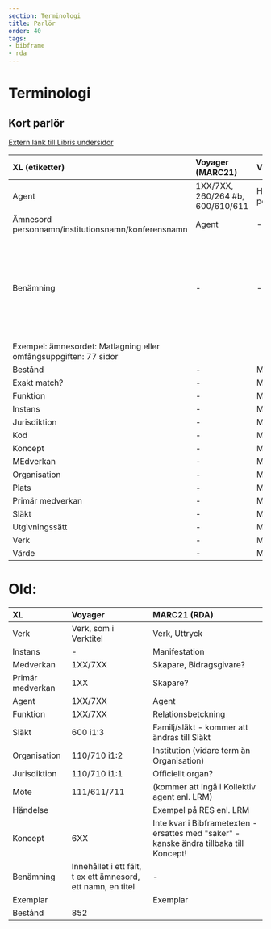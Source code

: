```yaml
---
section: Terminologi
title: Parlör
order: 40
tags:
- bibframe
- rda
---
```


# Terminologi
## Kort parlör

[Extern länk till Libris undersidor](http://www.kb.se/libris/Om-LIBRIS/Introduktion-till-nya-Libris-och-XL2/BIBFRAME-svensk-terminologi/)

|**XL (etiketter)**|**Voyager (MARC21)**|**Voyager (klartext)**|**RDA**|**Kommentar**|
|:------------- |:------------- |:----- |:----- |:----- |
|Agent |1XX/7XX, 260/264 #b, 600/610/611 |Huvuduppslag/biuppslag personnamn/institutionsnamn/konferensnamn,
 Ämnesord personnamn/institutionsnamn/konferensnamn|Agent|-|
|Benämning|- |- |- |En instans av en egenskap som kan användas för en läsbar version av en resurs namn.
Exempel: ämnesordet: Matlagning eller omfångsuppgiften: 77 sidor |
|Bestånd |- |Manifestation |- |- |
|Exakt match? |- |Manifestation |- |- |
|Funktion |- |Manifestation |- |- |
|Instans |- |Manifestation |- |- |
|Jurisdiktion |- |Manifestation |- |- |
|Kod |- |Manifestation |- |- |
|Koncept |- |Manifestation |- |- |
|MEdverkan |- |Manifestation |- |- |
|Organisation |- |Manifestation |- |- |
|Plats |- |Manifestation |- |- |
|Primär medverkan |- |Manifestation |- |- |
|Släkt |- |Manifestation |- |- |
|Utgivningssätt |- |Manifestation |- |- |
|Verk |- |Manifestation |- |- |
|Värde |- |Manifestation |- |- |

# Old:

|**XL**|**Voyager**|**MARC21 (RDA)**|
|:------------- |:------------- |:----- |
|Verk |Verk, som i Verktitel |Verk, Uttryck |
|Instans |- |Manifestation |
|Medverkan |1XX/7XX | Skapare, Bidragsgivare? |
|Primär medverkan |1XX |Skapare? |
|Agent |1XX/7XX |Agent |
|Funktion |1XX/7XX |Relationsbetckning |
|Släkt |600 i1:3 |Familj/släkt - kommer att ändras till Släkt |
|Organisation |110/710 i1:2 |Institution (vidare term än Organisation) |
|Jurisdiktion |110/710 i1:1 |Officiellt organ? |
|Möte |111/611/711 |(kommer att ingå i Kollektiv agent enl. LRM) |
|Händelse | |Exempel på RES enl. LRM |
|Koncept |6XX |Inte kvar i Bibframetexten - ersattes med "saker" - kanske ändra tillbaka till Koncept! |
|Benämning |Innehållet i ett fält, t ex ett ämnesord, ett namn, en titel |- |
|Exemplar | |Exemplar |
|Bestånd |852 | | 

